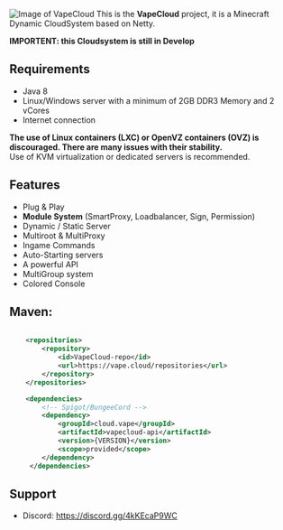 ![Image of VapeCloud](https://i.ibb.co/yNHfskr/logo-text.png)
This is the **VapeCloud** project, it is a Minecraft Dynamic CloudSystem based on Netty.

**IMPORTENT: this Cloudsystem is still in Develop**


## Requirements
 * Java 8
 * Linux/Windows server with a minimum of 2GB DDR3 Memory and 2 vCores
 * Internet connection

 **The use of Linux containers (LXC) or OpenVZ containers (OVZ) is discouraged. There are many issues with their stability.**  
Use of KVM virtualization or dedicated servers is recommended.


## Features
- Plug & Play
- **Module System** (SmartProxy, Loadbalancer, Sign, Permission)
- Dynamic / Static Server
- Multiroot & MultiProxy
- Ingame Commands
- Auto-Starting servers
- A powerful API
- MultiGroup system
- Colored Console


## Maven:
```xml

    <repositories>
        <repository>
            <id>VapeCloud-repo</id>
            <url>https://vape.cloud/repositories</url>
        </repository>
    </repositories>

    <dependencies>
        <!-- Spigot/BungeeCord -->
        <dependency>
            <groupId>cloud.vape</groupId>
            <artifactId>vapecloud-api</artifactId>
            <version>{VERSION}</version>
            <scope>provided</scope>
        </dependency>
     </dependencies>

```



## Support
- Discord: https://discord.gg/4kKEcaP9WC
